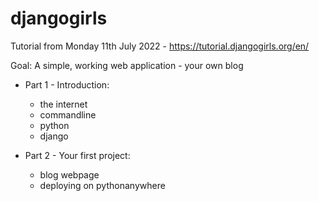 # djangogirls
Tutorial from Monday 11th July 2022 - https://tutorial.djangogirls.org/en/ 

Goal: A simple, working web application - your own blog

* Part 1 - Introduction: 
	* the internet
	* commandline
	* python
	* django

* Part 2 - Your first project:
	* blog webpage
	* deploying on pythonanywhere